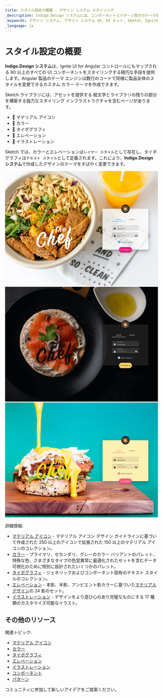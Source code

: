 ```yaml
---
title: スタイル設定の概要 - デザイン システム スタイリング
_Description: Indigo.Design システムには、コンポーネントとパターン両方のテーマを定義するために必要な項目がすべて含まれます。
_keywords: デザイン システム, デザイン システム UX, UI キット, Sketch, Ignite UI for Angular, Sketch to Angular, Angular, Angular デザイン システム, Sketch からコードをエクスポート, Angular 用のデザイン キット, Sketch HTML, Sketch to HTML, Sketch UI キット
_language: ja
---
```


# スタイル設定の概要

**Indigo.Design システム**は、Ignite UI for Angular コントロールにもマップされる 60 以上のすべての UI コンポーネントをスタイリングする精巧な手段を提供します。Angular 製品のテーマ エンジンは数行のコードで同様に製品全体のスタイルを変更できるカスタム カラー テーマを作成できます。

Sketch ライブラリには、アセットを提供する  絵文字とライブラリの残りの部分を構築する強力なスタイリング インフラストラクチャを含むページがあります。

- 🎨 マテリアル アイコン
- 🎨 カラー
- 🎨 タイポグラフィ
- 🎨 エレベーション
- 🎨 イラストレーション

Sketch では、カラーとエレベーションは`レイヤー スタイル`として存在し、タイポグラフィは`テキスト スタイル`として定義されます。これにより、**Indigo.Design システム**で作成したデザインのテーマをすばやく変更できます。

<img class="responsive-img" src="../images/theme_overview_default.png" />

<img class="responsive-img" src="../images/theme_overview_dark.png" />

<img class="responsive-img" src="../images/theme_overview_vibrant.png" />

詳細情報:

- [マテリアル アイコン](material-icons.md) - マテリアル アイコン デザイン ガイドラインに基づいて作成された 250 以上のアイコンで拡張された 150 以上のマテリアル アイコンのコレクション。
- [カラー](colors.md) - プライマリ、セカンダリ、グレーのカラー バリアントのパレット、特殊な色、さまざまなタイプの色覚異常に最適化されたセットを含むデータ可視化のために特別に設計されたいくつかのパレット。 
- [タイポグラフィ](typography.md) - ジェネリックおよびコンポーネント固有のテキスト スタイルのコレクション。
- [エレベーション](elevation.md) - 本影、半影、アンビエント影カラーに基づいた[マテリアル デザイン](https://material.io/design/environment/elevation.html)の 24 影のセット。
- [イラストレーション](illustrations.md) - デザインをより遊び心のあり完璧なものにする 17 種類のカスタマイズ可能なイラスト。

## その他のリソース

関連トピック:

- [マテリアル アイコン](material-icons.md)
- [カラー](colors.md)
- [タイポグラフィ](typography.md)
- [エレベーション](elevation.md)
- [イラストレーション](illustrations.md)
- [コンポーネント](../components/components-overview.md)
- [パターン](../patterns/patterns-overview.md)
  <div class="divider--half"></div>

コミュニティに参加して新しいアイデアをご提案ください。
